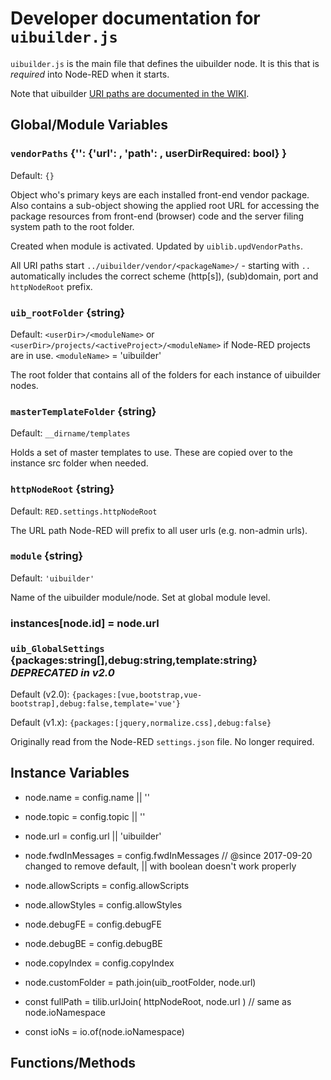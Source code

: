 # Developer documentation for `uibuilder.js`

`uibuilder.js` is the main file that defines the uibuilder node. It is this that is _required_ into Node-RED when it starts.

Note that uibuilder [URI paths are documented in the WIKI](https://github.com/TotallyInformation/node-red-contrib-uibuilder/wiki/V2-URI-Paths).

## Global/Module Variables

### `vendorPaths` {'<npm package name>': {'url': <vendorPath>, 'path': <installFolder>, userDirRequired: bool} }

Default: `{}`

Object who's primary keys are each installed front-end vendor package. Also contains a sub-object showing the applied root URL for accessing the package resources from front-end (browser) code and the server filing system path to the root folder.

Created when module is activated. Updated by `uiblib.updVendorPaths`.

All URI paths start `../uibuilder/vendor/<packageName>/` - starting with `..` automatically includes the correct scheme (http[s]), (sub)domain, port and `httpNodeRoot` prefix.

### `uib_rootFolder` {string} 

Default: `<userDir>/<moduleName>` or `<userDir>/projects/<activeProject>/<moduleName>` if Node-RED projects are in use. `<moduleName>` = 'uibuilder'

The root folder that contains all of the folders for each instance of uibuilder nodes.

### `masterTemplateFolder` {string} 

Default: `__dirname/templates`

Holds a set of master templates to use. These are copied over to the instance src folder when needed.

### `httpNodeRoot` {string} 

Default: `RED.settings.httpNodeRoot`

The URL path Node-RED will prefix to all user urls (e.g. non-admin urls).

### `module` {string} 

Default: `'uibuilder'`

Name of the uibuilder module/node. Set at global module level.

### instances[node.id] = node.url


### `uib_GlobalSettings` {packages:string[],debug:string,template:string} _DEPRECATED in v2.0_

Default (v2.0): `{packages:[vue,bootstrap,vue-bootstrap],debug:false,template='vue'}`

Default (v1.x): `{packages:[jquery,normalize.css],debug:false}`

Originally read from the Node-RED `settings.json` file. No longer required.


## Instance Variables

* node.name          = config.name  || ''
* node.topic         = config.topic || ''
* node.url           = config.url   || 'uibuilder'
* node.fwdInMessages = config.fwdInMessages        // @since 2017-09-20 changed to remove default, || with boolean doesn't work properly
* node.allowScripts  = config.allowScripts
* node.allowStyles   = config.allowStyles
* node.debugFE       = config.debugFE
* node.debugBE       = config.debugBE
* node.copyIndex     = config.copyIndex
* node.customFolder  = path.join(uib_rootFolder, node.url)
  
* const fullPath = tilib.urlJoin( httpNodeRoot, node.url ) // same as node.ioNamespace
* const ioNs = io.of(node.ioNamespace)
 


## Functions/Methods

